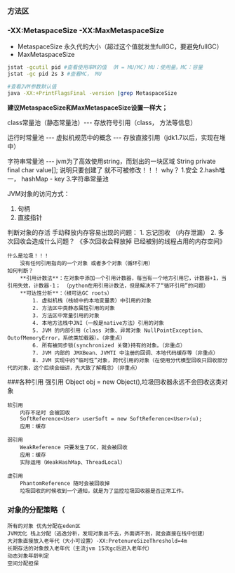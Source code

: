 ### 方法区

### -XX:MetaspaceSize  -XX:MaxMetaspaceSize

-	MetaspaceSize 永久代的大小（超过这个值就发生fullGC，要避免fullGC）
-	MaxMetaspaceSize 

```sh
jstat -gcutil pid #查看使用率M的值 （M = MU/MC）MU：使用量。MC：容量
jstat -gc pid 2s 3 #查看MC， MU

#查看JVM参数默认值
java -XX:+PrintFlagsFinal -version |grep MetaspaceSize
```

**建议MetaspaceSize和MaxMetaspaceSize设置一样大；**

class常量池（静态常量池）--- 存放符号引用（class， 方法等信息）

运行时常量池 --- 虚拟机规范中的概念 --- 存放直接引用（jdk1.7以后，实现在堆中）

字符串常量池 --- jvm为了高效使用string，而划出的一块区域
String
private final char value[];
说明只要创建了 就不可被修改！！！
why？
1.安全
2.hash唯一， hashMap - key
3.字符串常量池





JVM对象的访问方式：

1. 句柄
2. 直接指针


判断对象的存活
	手动释放内存容易出现的问题：
    1. 忘记回收 （内存泄漏）
    2. 多次回收会造成什么问题？
        《多次回收会释放掉 已经被别的线程占用的内存空间》
        
	什么是垃圾！！！
		没有任何引用指向的一个对象 或者多个对象（循环引用）
	如何判断？
		**引用计数法**：在对象中添加一个引用计数器，每当有一个地方引用它，计数器+1，当引用失效，计数器-1； （python在用引用计数法，但是解决不了“循环引用”的问题）
		**可达性分析**：（根可达GC roots）
			1. 虚拟机栈（栈帧中的本地变量表）中引用的对象
			2. 方法区中类静态属性引用的对象
			3. 方法区中常量引用的对象
			4. 本地方法栈中JNI（一般是native方法）引用的对象
			5. JVM 的内部引用（class 对象、异常对象 NullPointException、OutofMemoryError，系统类加载器）。（非重点）
			6. 所有被同步锁(synchronized 关键)持有的对象。（非重点）
			7. JVM 内部的 JMXBean、JVMTI 中注册的回调、本地代码缓存等（非重点）
			8. JVM 实现中的“临时性”对象，跨代引用的对象（在使用分代模型回收只回收部分代的对象，这个后续会细讲，先大致了解概念）（非重点）


###各种引用
	强引用 
		Object obj = new Object(),垃圾回收器永远不会回收这类对象
	
	软引用
		内存不足时 会被回收
		SoftReference<User> userSoft = new SoftReference<User>(u);
		应用：缓存
		
	弱引用
		WeakReference 只要发生了GC，就会被回收
		应用：缓存
		实际运用（WeakHashMap、ThreadLocal）
		
	虚引用
		PhantomReference 随时会被回收掉
		垃圾回收的时候收到一个通知，就是为了监控垃圾回收器是否正常工作。


### 对象的分配策略（
	所有的对象 优先分配在eden区
	JVM优化 栈上分配（逃逸分析，发现对象出不去，外面调不到，就会直接在栈中创建）
	大对象直接放入老年代（大小可设置）-XX:PretenureSizeThreshold=4m
	长期存活的对象放入老年代（主流jvm 15次gc后进入老年代）
	动态对象年龄判定
	空间分配担保
	


		







